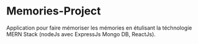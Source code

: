 # Memories-Project
Application pour faire mémoriser les mémories en étulisant la téchnologie MERN Stack (nodeJs avec ExpressJs Mongo DB, ReactJs).
